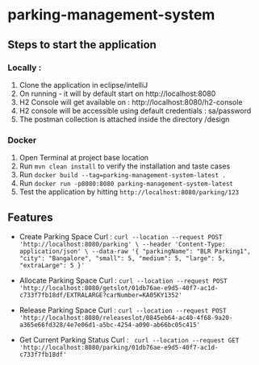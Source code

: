 # parking-management-system

## Steps to start the application

### Locally : 

1. Clone the application in eclipse/intelliJ
2. On running - it will by default start on http://localhost:8080
3. H2 Console will get available on : http://localhost:8080/h2-console
4. H2 console will be accessible using default credentials : sa/password
5. The postman collection is attached inside the directory /design

### Docker

1. Open Terminal at project base location
2. Run ```mvn clean install``` to verify the installation and taste cases
3. Run ```docker build --tag=parking-management-system-latest .```
4. Run ```docker run -p8080:8080 parking-management-system-latest```
5. Test the application by hitting ```http://localhost:8080/parking/123```

## Features
- Create Parking Space
Curl : ``` curl --location --request POST 'http://localhost:8080/parking' \
--header 'Content-Type: application/json' \
--data-raw '{
    "parkingName": "BLR Parking1",
    "city": "Bangalore",
    "small": 5,
    "medium": 5,
    "large": 5,
    "extraLarge": 5
}' ```

- Allocate Parking Space
Curl : ``` curl --location --request POST 'http://localhost:8080/getslot/01db76ae-e9d5-40f7-ac1d-c733f7fb18df/EXTRALARGE?carNumber=KA05KY1352' ```

- Release Parking Space
Curl : ```curl --location --request POST 'http://localhost:8080/releaseslot/0845eb64-ac40-4f68-9a20-a365e66fd328/4e7e06d1-a5bc-4254-a090-ab66bc05c415'```

- Get Current Parking Status
Curl : ``` curl --location --request GET 'http://localhost:8080/parking/01db76ae-e9d5-40f7-ac1d-c733f7fb18df'```
